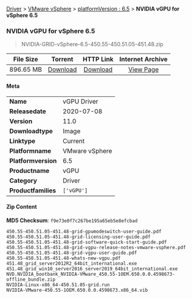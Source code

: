 
[Driver](/README.md)  >  [VMware vSphere](/index/Driver/VMware_vSphere.md)  >  [platformVersion : 6.5](/index/Driver/VMware_vSphere/6.5.md)  >  **NVIDIA vGPU for vSphere 6.5**


###    NVIDIA vGPU for vSphere 6.5

> NVIDIA-GRID-vSphere-6.5-450.55-450.51.05-451.48.zip   


| **File Size** | **Torrent**  | **HTTP Link** | **Internet Archive** |
|:-------------:|:------------:|:-------------:|:--------------------:|
| 896.65 MB |  [Download](https://archive.org/download/nvgpu_NVIDIA-GRID-vSphere-6.5-450.55-450.51.05-451.48.zip_mf4hck1q/nvgpu_NVIDIA-GRID-vSphere-6.5-450.55-450.51.05-451.48.zip_mf4hck1q_archive.torrent)       | [Download](https://archive.org/compress/nvgpu_NVIDIA-GRID-vSphere-6.5-450.55-450.51.05-451.48.zip_mf4hck1q) | [View Page](https://archive.org/details/nvgpu_NVIDIA-GRID-vSphere-6.5-450.55-450.51.05-451.48.zip_mf4hck1q)       |

#### Meta

<table>
<tr><td><strong>Name</strong></td><td>vGPU Driver</td></tr>
<tr><td><strong>Releasedate</strong></td><td>2020-07-08</td></tr>
<tr><td><strong>Version</strong></td><td>11.0</td></tr>
<tr><td><strong>Downloadtype</strong></td><td>Image</td></tr>
<tr><td><strong>Linktype</strong></td><td>Current</td></tr>
<tr><td><strong>Platformname</strong></td><td>VMware vSphere</td></tr>
<tr><td><strong>Platformversion</strong></td><td>6.5</td></tr>
<tr><td><strong>Productname</strong></td><td>vGPU</td></tr>
<tr><td><strong>Category</strong></td><td>Driver</td></tr>
<tr><td><strong>Productfamilies</strong></td><td><code>['vGPU']</code></td></tr>
</table>

#### Zip Content

**MD5 Checksum**: `f9e73e0f7c267be195a65eb5e8efcbad`

```text
450.55-450.51.05-451.48-grid-gpumodeswitch-user-guide.pdf
450.55-450.51.05-451.48-grid-licensing-user-guide.pdf
450.55-450.51.05-451.48-grid-software-quick-start-guide.pdf
450.55-450.51.05-451.48-grid-vgpu-release-notes-vmware-vsphere.pdf
450.55-450.51.05-451.48-grid-vgpu-user-guide.pdf
450.55-450.51.05-451.48-whats-new-vgpu.pdf
451.48_grid_server2012R2_64bit_international.exe
451.48_grid_win10_server2016_server2019_64bit_international.exe
NVD.NVIDIA_bootbank_NVIDIA-VMware_450.55-1OEM.650.0.0.4598673-offline_bundle.zip
NVIDIA-Linux-x86_64-450.51.05-grid.run
NVIDIA-VMware-450.55-1OEM.650.0.0.4598673.x86_64.vib
```